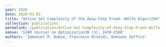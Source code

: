 ```yaml
---
year: 2020
date: 2020-01-01
title: "Active Set Complexity of the Away-Step Frank--Wolfe Algorithm"
collection: publications
permalink: /publication/Active-Set-Complexity-of-Away-Step-Frank-Wolfe-Algorithm
venue: 'SIAM Journal on Optimization30 (3), 2470-2500'
authors: 'Immanuel M. Bomze, Francesco Rinaldi, Damiano Zeffiro'
---
```

